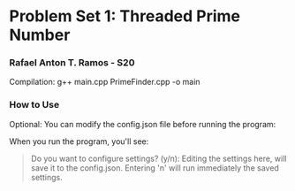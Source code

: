 # Problem Set 1: Threaded Prime Number
### Rafael Anton T. Ramos - S20

Compilation:
g++ main.cpp PrimeFinder.cpp -o main

### How to Use
Optional: You can modify the config.json file before running the program:

When you run the program, you'll see:
> Do you want to configure settings? (y/n):
Editing the settings here, will save it to the config.json. Entering 'n' will run immediately the saved settings.
